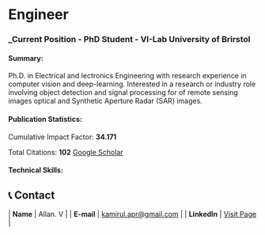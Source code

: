 # Engineer
### _Current Position - PhD Student - VI-Lab University of Brirstol 

#### Summary: 
Ph.D. in Electrical and lectronics Engineering with research experience in computer vision and deep-learning. 
Interested in a research or industry role involving object detection and signal processing for of remote sensing images optical and Synthetic Aperture Radar (SAR) images. 

#### Publication Statistics:
Cumulative Impact Factor: **34.171**

Total Citations: **102** <a href="https://scholar.google.com/citations?user=F3n4oWcAAAAJ&hl=en" target="_blank">Google Scholar</a>

#### Technical Skills:


## 📞 Contact

| **Name**   | Allan. V | 
| **E-mail**   | <a href="mailto:kamirul.apr@gmail.com">kamirul.apr@gmail.com</a> | 
| **LinkedIn**   | <a href="https://www.linkedin.com/in/kamirul/" target="_blank">Visit Page</a> | 
